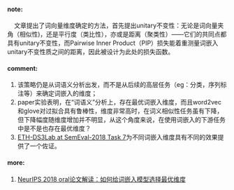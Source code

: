 #### note:
&nbsp;&nbsp;&nbsp;&nbsp;文章提出了词向量维度确定的方法，首先提出unitary不变性：无论是词向量夹角（相似性)，还是平行度（类比性），亦或是距离（聚类性）——它们的共同点都具有unitary不变性，而Pairwise Inner Product（PIP）损失能着重测量词嵌入unitary不变性质之间的距离，因此被设计为此处的损失函数。

#### comment:
  1. 该策略仍是从词语义分析出发，而不是从后续的高层任务（eg：分类，序列标注等）来确定词嵌入的维度；
  2. paper实验表明，在“词语义”分析上，存在最优词嵌入维度，而且word2vec和glove对过拟合具有鲁棒性，维度非常高时，在词义相似性任务虽有下降，但下降幅度随维度增加并不明显，从这个角度来说，在使用词嵌入的下游任务中是不是也存在最优维度？
  3. [ETH-DS3Lab at SemEval-2018 Task 7](https://github.com/xwzhong/papernote/blob/master/classification/ETH-DS3Lab%20at%20SemEval-2018%20Task%207:%20Effectively%20Combining%20Recurrent%20and%20Convolutional%20Neural%20Networks%20for%20Relation%20Classification%20and%20Extraction.md)为不同词嵌入维度具有不同的效果提供了一个佐证。

#### more:
  1. [NeurIPS 2018 oral论文解读：如何给词嵌入模型选择最优维度](https://www.jiqizhixin.com/articles/2019-01-03-8)

